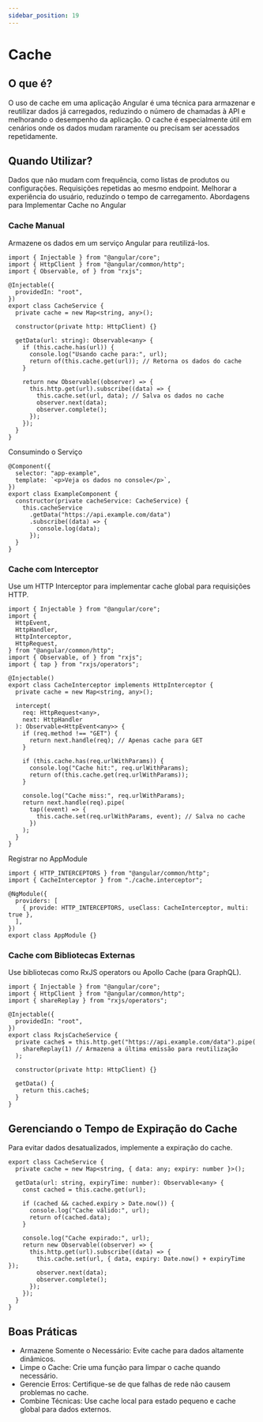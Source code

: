```yaml
---
sidebar_position: 19
---
```


# Cache

## O que é?

O uso de cache em uma aplicação Angular é uma técnica para armazenar e reutilizar dados já carregados, reduzindo o número de chamadas à API e melhorando o desempenho da aplicação. O cache é especialmente útil em cenários onde os dados mudam raramente ou precisam ser acessados repetidamente.

## Quando Utilizar?

Dados que não mudam com frequência, como listas de produtos ou configurações. Requisições repetidas ao mesmo endpoint. Melhorar a experiência do usuário, reduzindo o tempo de carregamento. Abordagens para Implementar Cache no Angular

### Cache Manual

Armazene os dados em um serviço Angular para reutilizá-los.

```tsx
import { Injectable } from "@angular/core";
import { HttpClient } from "@angular/common/http";
import { Observable, of } from "rxjs";

@Injectable({
  providedIn: "root",
})
export class CacheService {
  private cache = new Map<string, any>();

  constructor(private http: HttpClient) {}

  getData(url: string): Observable<any> {
    if (this.cache.has(url)) {
      console.log("Usando cache para:", url);
      return of(this.cache.get(url)); // Retorna os dados do cache
    }

    return new Observable((observer) => {
      this.http.get(url).subscribe((data) => {
        this.cache.set(url, data); // Salva os dados no cache
        observer.next(data);
        observer.complete();
      });
    });
  }
}
```

Consumindo o Serviço

```tsx
@Component({
  selector: "app-example",
  template: `<p>Veja os dados no console</p>`,
})
export class ExampleComponent {
  constructor(private cacheService: CacheService) {
    this.cacheService
      .getData("https://api.example.com/data")
      .subscribe((data) => {
        console.log(data);
      });
  }
}
```

### Cache com Interceptor

Use um HTTP Interceptor para implementar cache global para requisições HTTP.

```tsx
import { Injectable } from "@angular/core";
import {
  HttpEvent,
  HttpHandler,
  HttpInterceptor,
  HttpRequest,
} from "@angular/common/http";
import { Observable, of } from "rxjs";
import { tap } from "rxjs/operators";

@Injectable()
export class CacheInterceptor implements HttpInterceptor {
  private cache = new Map<string, any>();

  intercept(
    req: HttpRequest<any>,
    next: HttpHandler
  ): Observable<HttpEvent<any>> {
    if (req.method !== "GET") {
      return next.handle(req); // Apenas cache para GET
    }

    if (this.cache.has(req.urlWithParams)) {
      console.log("Cache hit:", req.urlWithParams);
      return of(this.cache.get(req.urlWithParams));
    }

    console.log("Cache miss:", req.urlWithParams);
    return next.handle(req).pipe(
      tap((event) => {
        this.cache.set(req.urlWithParams, event); // Salva no cache
      })
    );
  }
}
```

Registrar no AppModule

```tsx
import { HTTP_INTERCEPTORS } from "@angular/common/http";
import { CacheInterceptor } from "./cache.interceptor";

@NgModule({
  providers: [
    { provide: HTTP_INTERCEPTORS, useClass: CacheInterceptor, multi: true },
  ],
})
export class AppModule {}
```

### Cache com Bibliotecas Externas

Use bibliotecas como RxJS operators ou Apollo Cache (para GraphQL).

```tsx
import { Injectable } from "@angular/core";
import { HttpClient } from "@angular/common/http";
import { shareReplay } from "rxjs/operators";

@Injectable({
  providedIn: "root",
})
export class RxjsCacheService {
  private cache$ = this.http.get("https://api.example.com/data").pipe(
    shareReplay(1) // Armazena a última emissão para reutilização
  );

  constructor(private http: HttpClient) {}

  getData() {
    return this.cache$;
  }
}
```

## Gerenciando o Tempo de Expiração do Cache

Para evitar dados desatualizados, implemente a expiração do cache.

```tsx
export class CacheService {
  private cache = new Map<string, { data: any; expiry: number }>();

  getData(url: string, expiryTime: number): Observable<any> {
    const cached = this.cache.get(url);

    if (cached && cached.expiry > Date.now()) {
      console.log("Cache válido:", url);
      return of(cached.data);
    }

    console.log("Cache expirado:", url);
    return new Observable((observer) => {
      this.http.get(url).subscribe((data) => {
        this.cache.set(url, { data, expiry: Date.now() + expiryTime });
        observer.next(data);
        observer.complete();
      });
    });
  }
}
```

## Boas Práticas

- Armazene Somente o Necessário: Evite cache para dados altamente dinâmicos.
- Limpe o Cache: Crie uma função para limpar o cache quando necessário.
- Gerencie Erros: Certifique-se de que falhas de rede não causem problemas no cache.
- Combine Técnicas: Use cache local para estado pequeno e cache global para dados externos.
